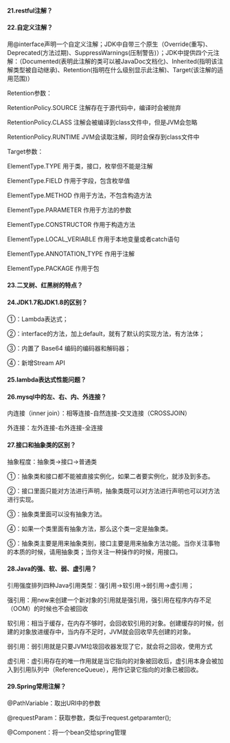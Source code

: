 #### 21.restful注解？

#### 22.自定义注解？

用@interface声明一个自定义注解；JDK中自带三个原生（Override(重写)、Deprecated(方法过期)、SuppressWarnings(压制警告)）；JDK中提供四个元注解：（Documented(表明此注解的类可以被JavaDoc文档化)、Inherited(指明该注解类型被自动继承)、Retention(指明在什么级别显示此注解)、Target(该注解的适用范围)）

Retention参数：

RetentionPolicy.SOURCE 注解存在于源代码中，编译时会被抛弃

RetentionPolicy.CLASS 注解会被编译到class文件中，但是JVM会忽略

RetentionPolicy.RUNTIME JVM会读取注解，同时会保存到class文件中

Target参数：

ElementType.TYPE 用于类，接口，枚举但不能是注解

ElementType.FIELD 作用于字段，包含枚举值

ElementType.METHOD 作用于方法，不包含构造方法

ElementType.PARAMETER 作用于方法的参数

ElementType.CONSTRUCTOR 作用于构造方法

ElementType.LOCAL_VERIABLE 作用于本地变量或者catch语句

ElementType.ANNOTATION_TYPE 作用于注解

ElementType.PACKAGE 作用于包

#### 23.二叉树、红黑树的特点？

#### 24.JDK1.7和JDK1.8的区别？

①：Lambda表达式；

②：interface的方法，加上default，就有了默认的实现方法，有方法体；

③：内置了 Base64 编码的编码器和解码器；

④：新增Stream API

#### 25.lambda表达式性能问题？

#### 26.mysql中的左、右、内、外连接？

内连接（inner join）：相等连接-自然连接-交叉连接（CROSSJOIN）

外连接：左外连接-右外连接-全连接

#### 27.接口和抽象类的区别？ 

抽象程度：抽象类->接口->普通类

①：抽象类和接口都不能被直接实例化，如果二者要实例化，就涉及到多态。

②：接口里面只能对方法进行声明，抽象类既可以对方法进行声明也可以对方法进行实现。

③：抽象类里面可以没有抽象方法。

④：如果一个类里面有抽象方法，那么这个类一定是抽象类。

⑤：抽象类主要是用来抽象类别，接口主要是用来抽象方法功能。当你关注事物的本质的时候，请用抽象类；当你关注一种操作的时候，用接口。

#### 28.Java的强、软、弱、虚引用？ 

引用强度排列四种Java引用类型：强引用->软引用->弱引用->虚引用；

强引用：用new来创建一个新对象的引用就是强引用，强引用在程序内存不足（OOM）的时候也不会被回收

软引用：相当于缓存，在内存不够时，会回收软引用的对象。创建缓存的时候，创建的对象放进缓存中，当内存不足时，JVM就会回收早先创建的对象。

弱引用：弱引用就是只要JVM垃圾回收器发现了它，就会将之回收，使用方式

虚引用：虚引用存在的唯一作用就是当它指向的对象被回收后，虚引用本身会被加入到引用队列中（ReferenceQueue），用作记录它指向的对象已被回收。

#### 29.Spring常用注解？ 

@PathVariable：取出URI中的参数

@requestParam：获取参数，类似于request.getparamter();

@Component：将一个bean交给spring管理